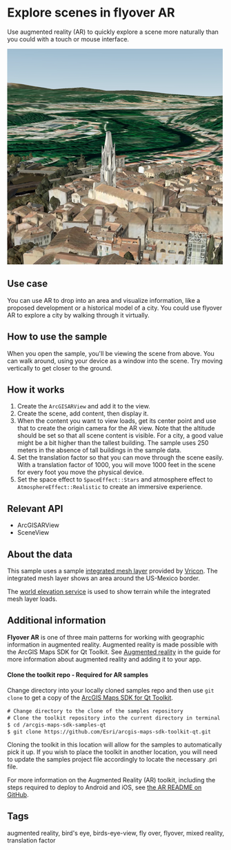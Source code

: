 # Explore scenes in flyover AR

Use augmented reality (AR) to quickly explore a scene more naturally than you could with a touch or mouse interface.

![](screenshot.png)

## Use case

You can use AR to drop into an area and visualize information, like a proposed development or a historical model of a city. You could use flyover AR to explore a city by walking through it virtually.

## How to use the sample

When you open the sample, you'll be viewing the scene from above. You can walk around, using your device as a window into the scene. Try moving vertically to get closer to the ground.

## How it works

1. Create the `ArcGISARView` and add it to the view.
2. Create the scene, add content, then display it.
3. When the content you want to view loads, get its center point and use that to create the origin camera for the AR view. Note that the altitude should be set so that all scene content is visible. For a city, a good value might be a bit higher than the tallest building. The sample uses 250 meters in the absence of tall buildings in the sample data.
4. Set the translation factor so that you can move through the scene easily. With a translation factor of 1000, you will move 1000 feet in the scene for every foot you move the physical device.
5. Set the space effect to `SpaceEffect::Stars` and atmosphere effect to `AtmosphereEffect::Realistic` to create an immersive experience.

## Relevant API

* ArcGISARView
* SceneView

## About the data

This sample uses a sample [integrated mesh layer](https://www.arcgis.com/home/item.html?id=dbc72b3ebb024c848d89a42fe6387a1b) provided by [Vricon](https://www.vricon.com/). The integrated mesh layer shows an area around the US-Mexico border.

The [world elevation service](https://elevation3d.arcgis.com/arcgis/rest/services/WorldElevation3D/Terrain3D/ImageServer) is used to show terrain while the integrated mesh layer loads.

## Additional information

**Flyover AR** is one of three main patterns for working with geographic information in augmented reality. Augmented reality is made possible with the ArcGIS Maps SDK for Qt Toolkit. See [Augmented reality](https://developers.arcgis.com/qt/scenes-3d/display-scenes-in-augmented-reality/) in the guide for more information about augmented reality and adding it to your app.

#### Clone the toolkit repo - Required for AR samples

Change directory into your locally cloned samples repo and then use `git clone` to get a copy of the [ArcGIS Maps SDK for Qt Toolkit](https://github.com/Esri/arcgis-maps-sdk-toolkit-qt.git).

```
# Change directory to the clone of the samples repository
# Clone the toolkit repository into the current directory in terminal
$ cd /arcgis-maps-sdk-samples-qt
$ git clone https://github.com/Esri/arcgis-maps-sdk-toolkit-qt.git
```

Cloning the toolkit in this location will allow for the samples to automatically pick it up. If you wish to place the toolkit in another location, you will need to update the samples project file accordingly to locate the necessary .pri file.

For more information on the Augmented Reality (AR) toolkit, including the steps required to deploy to Android and iOS, see [the AR README on GitHub](https://github.com/Esri/arcgis-maps-sdk-toolkit-qt/blob/main/augmentedreality/README.md).

## Tags

augmented reality, bird's eye, birds-eye-view, fly over, flyover, mixed reality, translation factor

